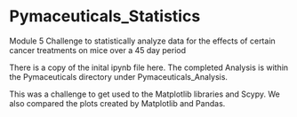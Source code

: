 # Pymaceuticals_Statistics
Module 5 Challenge to statistically analyze data for the effects of certain cancer treatments on mice over a 45 day period


There is a copy of the inital ipynb file here. The completed Analysis is within the Pymaceuticals directory under Pymaceuticals_Analysis.

This was a challenge to get used to the Matplotlib libraries and Scypy. We also compared the plots created by Matplotlib and Pandas.


